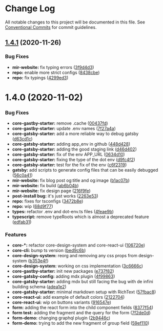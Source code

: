 # Change Log

All notable changes to this project will be documented in this file.
See [Conventional Commits](https://conventionalcommits.org) for commit guidelines.

## [1.4.1](https://github.com/newrade/newrade/tree/master/packages/newrade-website/compare/@newrade/core-gatsby-starter@1.4.0...@newrade/core-gatsby-starter@1.4.1) (2020-11-26)

### Bug Fixes

- **mir-website:** fix typing errors ([3f9d4d3](https://github.com/newrade/newrade/tree/master/packages/newrade-website/commit/3f9d4d3a367dfd13d6471548dc64fe210c7e8546))
- **repo:** enable more strict configs ([8438cbe](https://github.com/newrade/newrade/tree/master/packages/newrade-website/commit/8438cbe33c8d159e015f965e0cb28916d23ba5e3))
- **repo:** fix typings ([4299ed3](https://github.com/newrade/newrade/tree/master/packages/newrade-website/commit/4299ed3367c15cee98dd6aeb22cebc2714b1c750))

# 1.4.0 (2020-11-02)

### Bug Fixes

- **core-gastby-starter:** remove .cache ([00437fd](https://github.com/newrade/newrade/tree/master/packages/newrade-website/commit/00437fd34eace4546b2837d1fe4e1e21336c891e))
- **core-gastby-starter:** update .env names ([7f27a4a](https://github.com/newrade/newrade/tree/master/packages/newrade-website/commit/7f27a4a900d469b777d096a94fa970a053818b6e))
- **core-gatsby-starter:** add a more reliable way to debug gatsby ([d63cd1c](https://github.com/newrade/newrade/tree/master/packages/newrade-website/commit/d63cd1c69ae3af843c74fc3bc927f4c96bf64042))
- **core-gatsby-starter:** adding app_env in github ([448d428](https://github.com/newrade/newrade/tree/master/packages/newrade-website/commit/448d428af34fe9e8e7c8318bac4fcdfd00d602bc))
- **core-gatsby-starter:** adding the good staging link ([d46d402](https://github.com/newrade/newrade/tree/master/packages/newrade-website/commit/d46d40271c027b58c374989c8a46f06fc23b1e91))
- **core-gatsby-starter:** fix of the env APP_URL ([0634d10](https://github.com/newrade/newrade/tree/master/packages/newrade-website/commit/0634d105f23cf910c40a5c44a3ea0c925b397542))
- **core-gatsby-starter:** fixing the type of the dot env ([d9fc4f2](https://github.com/newrade/newrade/tree/master/packages/newrade-website/commit/d9fc4f20938587abfd89f2d1d392555f30d2b272))
- **core-gatsby-starter:** test for the fix of the env ([c6f2319](https://github.com/newrade/newrade/tree/master/packages/newrade-website/commit/c6f2319aab670048be18aabc3214bc30e05f6386))
- **gatsby:** add scripts to generate config files that can be easily debugged ([56c0a41](https://github.com/newrade/newrade/tree/master/packages/newrade-website/commit/56c0a4142a9fbd7b66a462aa18c06b60819eee69))
- **mir-website:** fix blog post og:title and og:image ([b1ac07b](https://github.com/newrade/newrade/tree/master/packages/newrade-website/commit/b1ac07b7bf802bcd2ef8bf035d824ce79bb1c171))
- **mir-website:** fix build ([ab6b04b](https://github.com/newrade/newrade/tree/master/packages/newrade-website/commit/ab6b04b26868fa94741c9a28de7c9ff0b1981ec4))
- **mir-website:** fix design page ([216f9fe](https://github.com/newrade/newrade/tree/master/packages/newrade-website/commit/216f9fe1662a8362aa91beca2927f2df85c4ede6))
- **post-install bug:** it's just works ([2263e53](https://github.com/newrade/newrade/tree/master/packages/newrade-website/commit/2263e5363f8f2faabfae94b75a5a15edd27082f7))
- **repo:** fixes for tsconfigs ([3472b8e](https://github.com/newrade/newrade/tree/master/packages/newrade-website/commit/3472b8edfa5a83b1664dcabbfce30acb72d8daa9))
- **repo:** wip ([68d9f77](https://github.com/newrade/newrade/tree/master/packages/newrade-website/commit/68d9f77225d5b7eae54f195f34a206f8b9f0e3ac))
- **types:** refactor .env and dot-env.ts files ([4feae9b](https://github.com/newrade/newrade/tree/master/packages/newrade-website/commit/4feae9bb66c3ffef52ae0ceb60d62725ccc144f9))
- **typescript:** remove typeRoots which is almost a deprecated feature ([edfab31](https://github.com/newrade/newrade/tree/master/packages/newrade-website/commit/edfab31f34f518881c56fea74aa83331957ddcaf))

### Features

- **core-\*:** refactor core-design-system and core-react-ui ([106720e](https://github.com/newrade/newrade/tree/master/packages/newrade-website/commit/106720e4214f6491beac76c23977f5d52c1cd058))
- **core-cli:** bump ts version ([bed9c6b](https://github.com/newrade/newrade/tree/master/packages/newrade-website/commit/bed9c6b049879f9f10e35b000cf3640d34f447d3))
- **core-design-system:** reorg and removing any css props from design-system ([b353e4f](https://github.com/newrade/newrade/tree/master/packages/newrade-website/commit/b353e4f47107dc3b1e4ff363b600033655acd044))
- **core-design-system:** working on css implementation ([3c6666c](https://github.com/newrade/newrade/tree/master/packages/newrade-website/commit/3c6666c2bd1c4ca239ad5ec38ebb6e78fffab43e))
- **core-gastby-starter:** init new packages ([e737f82](https://github.com/newrade/newrade/tree/master/packages/newrade-website/commit/e737f82ab83ec6bbdd44ada84326aea1c25a7065))
- **core-gatsby-config:** adding mdx plugin ([4f99863](https://github.com/newrade/newrade/tree/master/packages/newrade-website/commit/4f99863c3b0fba42253c9e01f6f92ce90a4cc8c6))
- **core-gatsby-starter:** adding mdx but still facing the bug with de infini building schema ([adea1e2](https://github.com/newrade/newrade/tree/master/packages/newrade-website/commit/adea1e2ccec8ce1b65ad05751fa3aebd081ab635))
- **core-gatsby-starter:** minimal markdown setup with RichText ([57fbac8](https://github.com/newrade/newrade/tree/master/packages/newrade-website/commit/57fbac8b2838945fdd5a9abca09348a0605df1ba))
- **core-react-ui:** add example of default colors ([2122704](https://github.com/newrade/newrade/tree/master/packages/newrade-website/commit/21227040ee4cf0e565c53b5e81a4e0032932dcf8))
- **core-react-ui:** wip on buttons variants ([916547e](https://github.com/newrade/newrade/tree/master/packages/newrade-website/commit/916547e4c8907af33e92753959ff84931e7173b0))
- **form:** adding the react form into the child component fields ([8377f54](https://github.com/newrade/newrade/tree/master/packages/newrade-website/commit/8377f54b5cb2ff8ea7be70ab1a7e970cdaadcfdf))
- **form test:** adding the fragment and the query for the form ([7f2de0d](https://github.com/newrade/newrade/tree/master/packages/newrade-website/commit/7f2de0dd4c1fccc629bb5070be6aec1c89d830a5))
- **form-demo:** changing graphql plugin ([2b9446c](https://github.com/newrade/newrade/tree/master/packages/newrade-website/commit/2b9446c5c0f610d9b78def06e50029a092a47dfa))
- **form-demo:** trying to add the new fragment of group field ([59ef110](https://github.com/newrade/newrade/tree/master/packages/newrade-website/commit/59ef110d1727d54150c9823b8ec69fe4cb4c8d01))

